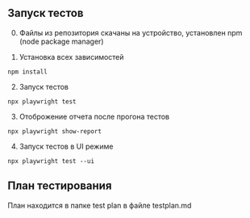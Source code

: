 ## Запуск тестов

0. Файлы из репозитория скачаны на устройство, установлен npm (node package manager)

1. Установка всех зависимостей 
```
npm install
```

2. Запуск тестов 
```
npx playwright test
```

3. Отоброжение отчета после прогона тестов
```
npx playwright show-report
```

4. Запуск тестов в UI режиме 
```
npx playwright test --ui
```

## План тестирования 

План находится в папке test plan в файле testplan.md
